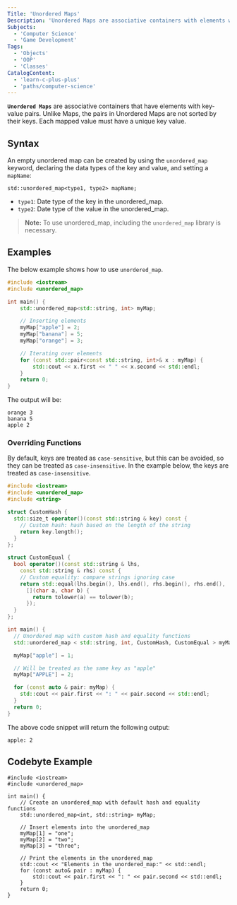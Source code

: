 ```yaml
---
Title: 'Unordered Maps'
Description: 'Unordered Maps are associative containers with elements with key-value pairs.'
Subjects:
  - 'Computer Science'
  - 'Game Development'
Tags:
  - 'Objects'
  - 'OOP'
  - 'Classes'
CatalogContent:
  - 'learn-c-plus-plus'
  - 'paths/computer-science'
---
```


**`Unordered Maps`** are associative containers that have elements with key-value pairs. Unlike Maps, the pairs in Unordered Maps are not sorted by their keys. Each mapped value must have a unique key value.

## Syntax

An empty unordered map can be created by using the `unordered_map` keyword, declaring the data types of the key and value, and setting a `mapName`:

```pseudo
std::unordered_map<type1, type2> mapName;
```

- `type1`: Date type of the key in the unordered_map.
- `type2`: Date type of the value in the unordered_map.

> **Note:** To use unordered_map, including the `unordered_map` library is necessary.

## Examples

The below example shows how to use `unordered_map`.

```cpp
#include <iostream>
#include <unordered_map>

int main() {
    std::unordered_map<std::string, int> myMap;

    // Inserting elements
    myMap["apple"] = 2;
    myMap["banana"] = 5;
    myMap["orange"] = 3;

    // Iterating over elements
    for (const std::pair<const std::string, int>& x : myMap) {
        std::cout << x.first << " " << x.second << std::endl;
    }
    return 0;
}
```

The output will be:

```shell
orange 3
banana 5
apple 2
```

### Overriding Functions

By default, keys are treated as `case-sensitive`, but this can be avoided, so they can be treated as `case-insensitive`. In the example below, the keys are treated as `case-insensitive`.

```cpp
#include <iostream>
#include <unordered_map>
#include <string>

struct CustomHash {
  std::size_t operator()(const std::string & key) const {
    // Custom hash: hash based on the length of the string
    return key.length();
  }
};

struct CustomEqual {
  bool operator()(const std::string & lhs,
    const std::string & rhs) const {
    // Custom equality: compare strings ignoring case
    return std::equal(lhs.begin(), lhs.end(), rhs.begin(), rhs.end(),
      [](char a, char b) {
        return tolower(a) == tolower(b);
      });
  }
};

int main() {
  // Unordered map with custom hash and equality functions
  std::unordered_map < std::string, int, CustomHash, CustomEqual > myMap;

  myMap["apple"] = 1;

  // Will be treated as the same key as "apple"
  myMap["APPLE"] = 2;

  for (const auto & pair: myMap) {
    std::cout << pair.first << ": " << pair.second << std::endl;
  }
  return 0;
}
```

The above code snippet will return the following output:

```shell
apple: 2
```

## Codebyte Example

```codebyte/cpp
#include <iostream>
#include <unordered_map>

int main() {
    // Create an unordered_map with default hash and equality functions
    std::unordered_map<int, std::string> myMap;

    // Insert elements into the unordered_map
    myMap[1] = "one";
    myMap[2] = "two";
    myMap[3] = "three";

    // Print the elements in the unordered_map
    std::cout << "Elements in the unordered_map:" << std::endl;
    for (const auto& pair : myMap) {
        std::cout << pair.first << ": " << pair.second << std::endl;
    }
    return 0;
}
```
